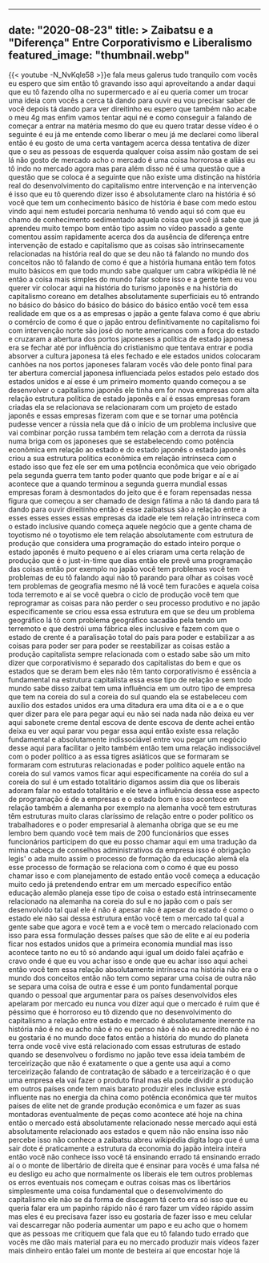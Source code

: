 
---
date: "2020-08-23"
title: > 
    Zaibatsu e a "Diferença" Entre Corporativismo e Liberalismo
featured_image: "thumbnail.webp"
---
{{< youtube -N_NvKqle58 >}}e fala meus galerus tudo tranquilo com
vocês eu espero que sim então tô
gravando isso aqui aproveitando a andar
daqui que eu tô fazendo olha no
supermercado e aí eu queria comer um
trocar uma ideia com vocês a cerca tá
dando para ouvir eu vou precisar saber
de você depois tá dando para ver
direitinho eu espero que também não
acabe o meu 4g mas enfim vamos tentar
aqui né
e como conseguir a falando de começar a
entrar na matéria mesmo do que eu quero
tratar desse vídeo é o seguinte é eu já
me entende como liberar o meu já me
declarei como liberal então é eu gosto
de uma certa vantagem acerca dessa
tentativa de dizer que o seu as pessoas
de esquerda qualquer coisa assim não
gostam de sei lá não gosto de mercado
acho o mercado é uma coisa horrorosa e
aliás eu tô indo no mercado agora mas
para além disso né é uma questão que a
questão que se coloca é a seguinte que
não existe uma distinção na história
real do desenvolvimento do capitalismo
entre intervenção e na intervenção é
isso que eu tô querendo dizer isso é
absolutamente claro na história é só
você que tem um conhecimento básico de
história é base com medo estou vindo
aqui nem estudei porcaria nenhuma tô
vendo aqui só com que eu chamo de
conhecimento sedimentado aquela coisa
que você já sabe que já aprendeu muito
tempo
bom então tipo assim no vídeo passado a
gente comentou assim rapidamente acerca
dos da ausência de diferença entre
intervenção de estado e capitalismo que
as coisas são intrinsecamente
relacionadas na história real do que se
deu não tá falando no mundo dos
conceitos não tô falando de como é que a
história humana então tem fotos muito
básicos em que todo mundo sabe qualquer
um cabra wikipédia lê né então a coisa
mais simples do mundo falar sobre isso e
a gente tem eu vou querer vir colocar
aqui na história do turismo japonês e na
história do capitalismo coreano em
detalhes absolutamente superficiais eu
tô entrando no básico do básico do
básico do básico do básico então você
tem essa realidade em que os a as
empresas o japão a gente falava como é
que abriu o comércio de como é que o
japão entrou definitivamente no
capitalismo foi com intervenção norte
são josé do norte americanos com a força
do estado e cruzaram a abertura dos
portos japoneses a política de estado
japonesa era se fechar até por
influência do cristianismo que tentava
entrar e podia absorver a cultura
japonesa tá eles fechado e ele estados
unidos colocaram canhões na nos portos
japoneses falaram vocês vão dele ponto
final para ter abertura comercial
japonesa influenciada pelos estados pelo
estado dos estados unidos e aí esse é um
primeiro momento quando começou a se
desenvolver o capitalismo japonês ele
tinha em for nova empresas com alta
relação estrutura política de estado
japonês e aí é essas empresas foram
criadas ela se relacionava se
relacionaram com um projeto de estado
japonês e essas empresas fizeram com que
e se tornar uma potência pudesse vencer
a rússia nela que dá o início de um
problema inclusive que vai combinar
porção russa também tem relação com a
derrota da rússia numa briga com os
japoneses que se estabelecendo como
potência econômica em relação ao estado
e do estado japonês o estado japonês
criou a sua estrutura política econômica
em relação intrínseca com o estado isso
que fez ele ser em uma potência
econômica que veio obrigado pela segunda
guerra tem tanto poder quanto que pode
brigar e aí e aí acontece que a quando
terminou a segunda guerra mundial essas
empresas foram à desmontados do jeito
que é e foram repensadas nessa figura
que começou a ser chamado de design
fátima a
não tá dando para tá dando para ouvir
direitinho então é esse zaibatsus são a
relação entre a esses esses esses essas
empresas da idade ele tem relação
intrínseca com o estado inclusive quando
começa aquele negócio que a gente chama
de toyotismo né o toyotismo ele tem
relação absolutamente com estrutura de
produção que considera uma programação
do estado inteiro porque o estado
japonês é muito pequeno e aí eles
criaram uma certa relação de produção
que é o just-in-time que dias então ele
prevê uma programação das coisas então
por exemplo no japão você tem problemas
você tem problemas de eu tô falando aqui
não tô parando para olhar as coisas você
tem problemas de geografia mesmo né lá
você tem furacões e aquela coisa toda
terremoto e aí se você quebra o ciclo de
produção você tem que reprogramar as
coisas para não perder o seu processo
produtivo
e no japão especificamente se criou essa
essa estrutura em que se deu um problema
geográfico lá tô com problema geográfico
sacadão pela tendo um terremoto e que
destrói uma fábrica eles inclusive e
fazem com que o estado de crente é a
paralisação total do país para poder e
estabilizar a as coisas para poder ser
para poder se reestabilizar as coisas
estão a produção capitalista sempre
relacionada com o estado sabe são um
mito dizer que corporativismo é separado
dos capitalistas do bem e que os estados
que se deram bem eles não têm tanto
corporativismo é essência a fundamental
na estrutura capitalista essa esse tipo
de relação e sem todo mundo sabe disso
zaibat tem uma influência em um outro
tipo de empresa que tem na coreia do sul
a coreia do sul quando ela se
estabeleceu com auxílio dos estados
unidos era uma ditadura era uma dita
oi e a e o que quer dizer para ele para
pegar aqui eu não sei nada nada não
deixa eu ver aqui sabonete creme dental
escova de dente escova de dente achei
então deixa eu ver aqui parar vou pegar
essa aqui então existe essa relação
fundamental e absolutamente
indissociável entre vou pegar um negócio
desse aqui para facilitar o jeito também
então tem uma relação indissociável com
o poder político a as essa tigres
asiáticos que se formaram se formaram
com estruturas relacionadas e poder
político aquele então na coreia do sul
vamos vamos ficar aqui especificamente
na coréia do sul a coreia do sul é um
estado totalitário digamos assim dia que
os liberais adoram falar no estado
totalitário e ele teve a influência
dessa esse aspecto de programação é de
a empresas e o estado
bom e isso acontece em relação também a
alemanha por exemplo na alemanha você
tem estruturas têm estruturas muito
claras claríssimo de relação entre o
poder político os trabalhadores e o
poder empresarial à alemanha obriga que
se eu me lembro bem quando você tem mais
de 200 funcionários que esses
funcionários participem do que eu posso
chamar aqui em uma tradução da minha
cabeça de conselhos administrativos da
empresa isso é obrigação legis' o ada
muito assim o processo de formação da
educação alemã ela esse processo de
formação se relaciona com o como é que
eu posso chamar isso
e com planejamento de estado então você
começa a educação muito cedo já
pretendendo entrar em um mercado
específico então educação alemão planeja
esse tipo de coisa o estado está
intrinsecamente relacionado na alemanha
na coreia do sul e no japão com o país
ser desenvolvido tal qual ele é não é
apesar não é apesar do estado é como o
estado ele não sai dessa estrutura então
você tem o mercado tal qual a gente sabe
que agora e você tem a e você tem o
mercado relacionado com isso para essa
formulação desses países que são de
elite e aí eu poderia ficar nos estados
unidos que a primeira economia mundial
mas isso acontece tanto no eu tô só
andando aqui igual um doido falei
açafrão e cravo onde é que eu vou achar
isso
e onde que eu achar isso aqui achei
então você tem essa relação
absolutamente intrínseca na história não
era o mundo dos conceitos então não tem
como separar uma coisa de outra não se
separa uma coisa de outra e esse é um
ponto fundamental porque quando o
pessoal que argumentar para os países
desenvolvidos eles apelaram por mercado
eu nunca vou dizer aqui que o mercado é
ruim que é péssimo que é horroroso eu tô
dizendo que no desenvolvimento do
capitalismo a relação entre estado e
mercado é absolutamente inerente na
história não é no eu acho não é no eu
penso não é não eu acredito não é no eu
gostaria é no mundo doce fatos então a
história do mundo do planeta terra onde
você vive está relacionado com essas
estruturas de estado quando se
desenvolveu o fordismo no japão teve
essa ideia também de terceirização que
não é exatamente o que a gente usa aqui
a como terceirização falando de
contratação de sábado
e a terceirização é o que uma empresa
ela vai fazer o produto final mas ela
pode dividir a produção em outros países
onde tem mais barato produzir eles
inclusive está influente nas no energia
da china como potência econômica que ter
muitos países de elite net de grande
produção econômica e um fazer as suas
montadoras eventualmente de peças como
acontece até hoje na china então o
mercado está absolutamente relacionado
nesse mercado aqui está absolutamente
relacionado aos estados e quem não não
ensina isso não percebe isso não conhece
a zaibatsu abreu wikipédia digita logo
que é uma sair dote é praticamente a
estrutura da economia do japão inteira
inteira então você não conhece isso você
tá ensinando errado tá ensinando errado
aí o o monte de libertário de direita
que é ensinar para vocês é uma falsa né
eu desligo
eu acho que normalmente os liberais ele
tem outros problemas os erros eventuais
nos começam e outras coisas mas os
libertários simplesmente uma coisa
fundamental que o desenvolvimento do
capitalismo ele não se da forma de
discagem tá certo era só isso que eu
queria falar era um papinho rápido não é
raro fazer um vídeo rápido assim mas
eles é eu precisava fazer isso eu
gostaria de fazer isso e meu celular vai
descarregar não poderia aumentar um papo
e eu acho que o homem que as pessoas me
critiquem que fala que eu tô falando
tudo errado que vocês me dão mais
material para eu no mercado produzir
mais vídeos fazer mais dinheiro então
falei um monte de besteira aí que
encostar hoje lá
